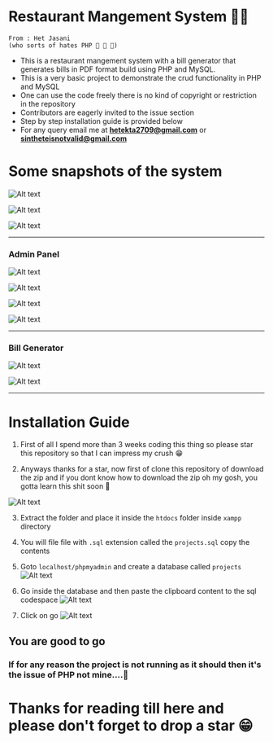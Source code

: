 # Restaurant Mangement System 🍜🍜

```
From : Het Jasani
(who sorts of hates PHP 🤫 🤫 🤫)
```

- This is a restaurant mangement  system with a bill generator that generates bills in PDF format build using PHP and MySQL.
- This is a very basic project to demonstrate the crud functionality in PHP and MySQL 
- One can use the code freely there is no kind of copyright or restriction in the repository
- Contributors are eagerly invited to the issue section 
- Step by step installation guide is provided below 
- For any query email me at **hetekta2709@gmail.com** or **sintheteisnotvalid@gmail.com**


# Some snapshots of the system

![Alt text](./misc/image.png)

![Alt text](./misc/image-1.png)

![Alt text](./misc/image-2.png)

---

### Admin Panel

![Alt text](./misc/image-3.png)

![Alt text](./misc/image-6.png)

![Alt text](./misc/image-5.png)

![Alt text](./misc/image-7.png)

---

### Bill Generator

![Alt text](./misc/image-8.png)

![Alt text](./misc/image-9.png)

---

# Installation Guide 

1. First of all I spend more than 3 weeks coding this thing so please star this repository so that I can impress my crush  😁

2. Anyways thanks for a star, now first of clone this repository of download the zip and if you dont know how to download the zip oh my gosh, you gotta learn this shit soon 😤 

  ![Alt text](./misc/image-10.png)

3. Extract the folder and place it inside the `htdocs` folder inside `xampp` directory

4. You will file file with `.sql` extension called the `projects.sql` copy the contents

5. Goto `localhost/phpmyadmin` and create a database called `projects`
![Alt text](./misc/image-11.png)

6. Go inside the database and then paste the clipboard content to the sql codespace
![Alt text](./misc/image-12.png)

7. Click on go 
![Alt text](./misc/image-13.png)

## You are good to go  
### If for any reason the project is not running as it should then it's the issue of PHP not mine....🤬

# Thanks for reading till here and please don't forget to drop a star 😁
